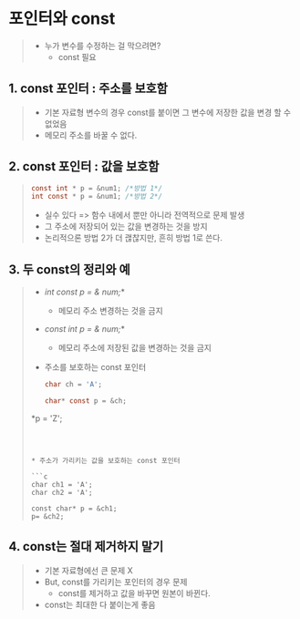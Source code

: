 # 포인터와 const

> * 누가 변수를 수정하는 걸 막으려면?
>   * const 필요

## 1. const 포인터 : 주소를 보호함

> * 기본 자료형 변수의 경우 const를 붙이면 그 변수에 저장한 값을 변경 할 수 없었음
> * 메모리 주소를 바꿀 수 없다.

## 2. const 포인터 : 값을 보호함

> ```c
> const int * p = &num1; /*방법 1*/
> int const * p = &num1; /*방법 2*/
> ```
>
> * 실수 있다 => 함수 내에서 뿐만 아니라 전역적으로 문제 발생
> * 그 주소에 저장되어 있는 값을 변경하는 것을 방지
> * 논리적으론 방법 2가 더 괞찮지만, 흔히 방법 1로 쓴다.

## 3. 두 const의 정리와 예

> * **int* const p = & num;**
>
>   * 메모리 주소 변경하는 것을 금지
>
> * **const int* p = & num;**
>
>   * 메모리 주소에 저장된 값을 변경하는 것을 금지
>
> * 주소를 보호하는 const 포인터
>
>   ```c
>   char ch = 'A';
>   
>   char* const p = &ch;
> *p = 'Z';
>   ```
>   
>   
>   
> * 주소가 가리키는 값을 보호하는 const 포인터
>
>   ```c
>   char ch1 = 'A';
>   char ch2 = 'A';
>   
>   const char* p = &ch1;
>   p= &ch2;
>   ```



## 4. const는 절대 제거하지 말기

> * 기본 자료형에선 큰 문제 X
> * But, const를 가리키는 포인터의 경우 문제
>   * const를 제거하고 값을 바꾸면 원본이 바뀐다.
> * const는 최대한 다 붙이는게 좋음